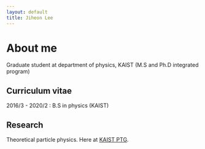 ```yaml
---
layout: default
title: Jiheon Lee
---
```



# About me

Graduate student at department of physics, KAIST (M.S and Ph.D integrated program)

## Curriculum vitae

2016/3 - 2020/2 : B.S in physics (KAIST)

## Research

Theoretical particle physics. Here at [KAIST PTG](.https://sites.google.com/view/kaist-ptg).

